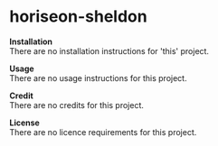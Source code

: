 # horiseon-sheldon


**Installation**   
There are no installation instructions for 'this' project.   

**Usage**   
There are no usage instructions for this project.

**Credit**   
There are no credits for this project.

**License**   
There are no licence requirements for this project.  

